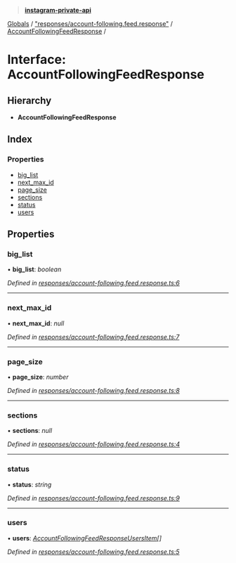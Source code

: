 > **[instagram-private-api](../README.md)**

[Globals](../README.md) / ["responses/account-following.feed.response"](../modules/_responses_account_following_feed_response_.md) / [AccountFollowingFeedResponse](_responses_account_following_feed_response_.accountfollowingfeedresponse.md) /

# Interface: AccountFollowingFeedResponse

## Hierarchy

* **AccountFollowingFeedResponse**

## Index

### Properties

* [big_list](_responses_account_following_feed_response_.accountfollowingfeedresponse.md#big_list)
* [next_max_id](_responses_account_following_feed_response_.accountfollowingfeedresponse.md#next_max_id)
* [page_size](_responses_account_following_feed_response_.accountfollowingfeedresponse.md#page_size)
* [sections](_responses_account_following_feed_response_.accountfollowingfeedresponse.md#sections)
* [status](_responses_account_following_feed_response_.accountfollowingfeedresponse.md#status)
* [users](_responses_account_following_feed_response_.accountfollowingfeedresponse.md#users)

## Properties

###  big_list

• **big_list**: *boolean*

*Defined in [responses/account-following.feed.response.ts:6](https://github.com/dilame/instagram-private-api/blob/173bc62/src/responses/account-following.feed.response.ts#L6)*

___

###  next_max_id

• **next_max_id**: *null*

*Defined in [responses/account-following.feed.response.ts:7](https://github.com/dilame/instagram-private-api/blob/173bc62/src/responses/account-following.feed.response.ts#L7)*

___

###  page_size

• **page_size**: *number*

*Defined in [responses/account-following.feed.response.ts:8](https://github.com/dilame/instagram-private-api/blob/173bc62/src/responses/account-following.feed.response.ts#L8)*

___

###  sections

• **sections**: *null*

*Defined in [responses/account-following.feed.response.ts:4](https://github.com/dilame/instagram-private-api/blob/173bc62/src/responses/account-following.feed.response.ts#L4)*

___

###  status

• **status**: *string*

*Defined in [responses/account-following.feed.response.ts:9](https://github.com/dilame/instagram-private-api/blob/173bc62/src/responses/account-following.feed.response.ts#L9)*

___

###  users

• **users**: *[AccountFollowingFeedResponseUsersItem](../classes/_responses_account_following_feed_response_.accountfollowingfeedresponseusersitem.md)[]*

*Defined in [responses/account-following.feed.response.ts:5](https://github.com/dilame/instagram-private-api/blob/173bc62/src/responses/account-following.feed.response.ts#L5)*